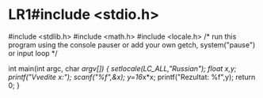 # LR1#include <stdio.h>
#include <stdlib.h>
#include <math.h> 
#include <locale.h>
/* run this program using the console pauser or add your own getch, system("pause") or input loop */

int main(int argc, char *argv[]) {
	setlocale(LC_ALL,"Russian");
	float x,y;
	printf("Vvedite x:");
	scanf("%f",&x);
	y=16*x*x;
	printf("Rezultat: %f",y);
	return 0;
}
